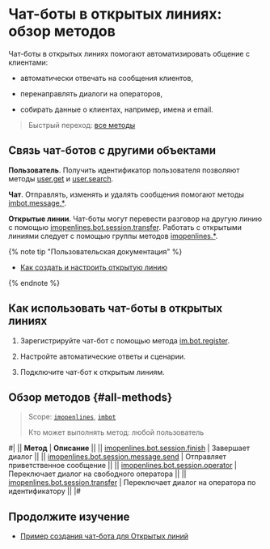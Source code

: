 # Чат-боты в открытых линиях: обзор методов

Чат-боты в открытых линиях помогают автоматизировать общение с клиентами:

- автоматически отвечать на сообщения клиентов,

- перенаправлять диалоги на операторов,

- собирать данные о клиентах, например, имена и email.

> Быстрый переход: [все методы](#all-methods)

## Связь чат-ботов с другими объектами

**Пользователь**. Получить идентификатор пользователя позволяют методы [user.get](../../../user/user-get.md) и [user.search](../../../user/user-search.md).

**Чат**. Отправлять, изменять и удалять сообщения помогают методы [imbot.message.*](../../../chat-bots/messages/index.md).

**Открытые линии**. Чат-боты могут перевести разговор на другую линию с помощью [imopenlines.bot.session.transfer](./imopenlines-bot-session-transfer.md). Работать с открытыми линиями следует с помощью группы методов [imopenlines.*](../index.md).

{% note tip "Пользовательская документация" %}

- [Как создать и настроить открытую линию](https://helpdesk.bitrix24.ru/open/25004908/)

{% endnote %}

## Как использовать чат-боты в открытых линиях

1. Зарегистрируйте чат-бот с помощью метода [im.bot.register](../../../chat-bots/imbot-register.md).

2. Настройте автоматические ответы и сценарии.

3. Подключите чат-бот к открытым линиям.

## Обзор методов {#all-methods}

> Scope: [`imopenlines`](../../../scopes/permissions.md), [`imbot`](../../../scopes/permissions.md)
>
> Кто может выполнять метод: любой пользователь

#|
|| **Метод** | **Описание** ||
|| [imopenlines.bot.session.finish](./imopenlines-bot-session-finish.md) | Завершает диалог ||
|| [imopenlines.bot.session.message.send](./imopenlines-bot-session-message-send.md) | Отправляет приветственное сообщение ||
|| [imopenlines.bot.session.operator](./imopenlines-bot-session-operator.md) | Переключает диалог на свободного оператора ||
|| [imopenlines.bot.session.transfer](./imopenlines-bot-session-transfer.md) | Переключает диалог на оператора по идентификатору ||
|#

## Продолжите изучение

- [Пример создания чат-бота для Открытых линий](../../../../tutorials/chat-bots/open-lines-bot.md)